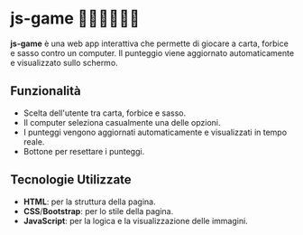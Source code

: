 # js-game ✋🏻✌🏻✊🏻

**js-game** è una web app interattiva che permette di giocare a carta, forbice e sasso contro un computer. Il punteggio viene aggiornato automaticamente e visualizzato sullo schermo.

## Funzionalità

- Scelta dell'utente tra carta, forbice e sasso.
- Il computer seleziona casualmente una delle opzioni.
- I punteggi vengono aggiornati automaticamente e visualizzati in tempo reale.
- Bottone per resettare i punteggi.

## Tecnologie Utilizzate

- **HTML**: per la struttura della pagina.
- **CSS**/**Bootstrap**: per lo stile della pagina.
- **JavaScript**: per la logica e la visualizzazione delle immagini.



